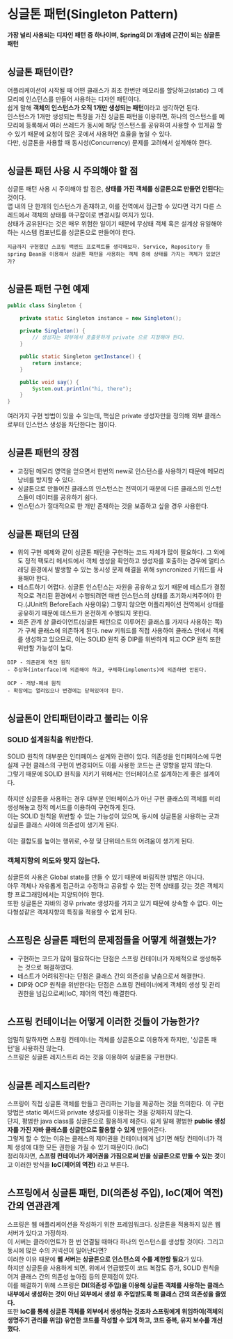 # 싱글톤 패턴(Singleton Pattern)
**가장 널리 사용되는 디자인 패턴 중 하나이며, Spring의 DI 개념에 근간이 되는 싱글톤 패턴**
#

## 싱글톤 패턴이란?
어플리케이션이 시작될 때 어떤 클래스가 최초 한번만 메모리를 할당하고(static) 그 메모리에 인스턴스를 만들어 사용하는 디자인 패턴이다.  
쉽게 말해 **객체의 인스턴스가 오직 1개만 생성되는 패턴**이라고 생각하면 된다.  
인스턴스가 1개만 생성되는 특징을 가진 싱글톤 패턴을 이용하면, 하나의 인스턴스를 메모리에 등록해서 여러 쓰레드가 동시에 해당 인스턴스를 공유하여 사용할 수 있게끔 할 수 있기 때문에 요청이 많은 곳에서 사용하면 효율을 높일 수 있다.  
다만, 싱글톤을 사용할 때 동시성(Concurrency) 문제를 고려해서 설계해야 한다.
#
## 싱글톤 패턴 사용 시 주의해야 할 점
싱글톤 패턴 사용 시 주의해야 할 점은, **상태를 가진 객체를 싱글톤으로 만들면 안된다**는 것이다.  
앱 내의 단 한개의 인스턴스가 존재하고, 이를 전역에서 접근할 수 있다면 각기 다른 스레드에서 객체의 상태를 마구잡이로 변경시킬 여지가 있다.  
상태가 공유된다는 것은 매우 위험한 일이기 때문에 무상태 객체 혹은 설계상 유일해야 하는 시스템 컴포넌트를 싱글톤으로 만들어야 한다.

```
지금까지 구현했던 스프링 백엔드 프로젝트를 생각해보자. Service, Repository 등 spring Bean을 이용해서 싱글톤 패턴을 사용하는 객체 중에 상태를 가지는 객체가 있었던가?
```

#
## 싱글톤 패턴 구현 예제
```java
public class Singleton {

    private static Singleton instance = new Singleton();
    
    private Singleton() {
        // 생성자는 외부에서 호출못하게 private 으로 지정해야 한다.
    }

    public static Singleton getInstance() {
        return instance;
    }

    public void say() {
        System.out.println("hi, there");
    }
}
```
여러가지 구현 방법이 있을 수 있는데, 핵심은 private 생성자만을 정의해 외부 클래스로부터 인스턴스 생성을 차단한다는 점이다.
#
## 싱글톤 패턴의 장점
- 고정된 메모리 영역을 얻으면서 한번의 new로 인스턴스를 사용하기 때문에 메모리 낭비를 방지할 수 있다.
- 싱글톤으로 만들어진 클래스의 인스턴스는 전역이기 때문에 다른 클래스의 인스턴스들이 데이터를 공유하기 쉽다.
- 인스턴스가 절대적으로 한 개만 존재하는 것을 보증하고 싶을 경우 사용한다.
#
## 싱글톤 패턴의 단점
- 위의 구현 예제와 같이 싱글톤 패턴을 구현하는 코드 자체가 많이 필요하다. 그 외에도 정적 팩토리 메서드에서 객체 생성을 확인하고 생성자를 호출하는 경우에 멀티스레딩 환경에서 발생할 수 있는 동시성 문제 해결을 위해 syncronized 키워드를 사용해야 한다.
- 테스트하기 어렵다. 싱글톤 인스턴스는 자원을 공유하고 있기 때문에 테스트가 결정적으로 격리된 환경에서 수행되려면 매번 인스턴스의 상태를 초기화시켜주어야 한다.(JUnit의 BeforeEach 사용이유) 그렇지 않으면 어플리케이션 전역에서 상태를 공유하기 때문에 테스트가 온전하게 수행되지 못한다.
- 의존 관계 상 클라이언트(싱글톤 패턴으로 이루어진 클래스를 가져다 사용하는 쪽)가 구체 클래스에 의존하게 된다. new 키워드를 직접 사용하여 클래스 안에서 객체를 생성하고 있으므로, 이는 SOLID 원칙 중 DIP를 위반하게 되고 OCP 원칙 또한 위반할 가능성이 높다.

```
DIP - 의존관계 역전 원칙
- 추상화(interface)에 의존해야 하고, 구체화(implements)에 의존하면 안된다.

OCP - 개방-폐쇄 원칙
- 확장에는 열려있으나 변경에는 닫혀있어야 한다.
```
#
## 싱글톤이 안티패턴이라고 불리는 이유
### SOLID 설계원칙을 위반한다.
SOLID 원칙의 대부분은 인터페이스 설계와 관련이 있다. 의존성을 인터페이스에 두면 실제 구현 클래스의 구현이 변경되어도 이를 사용한 코드는 큰 영향을 받지 않는다.  
그렇기 때문에 SOLID 원칙을 지키기 위해서는 인터페이스로 설계하는게 좋은 설계이다.  
<br />
하지만 싱글톤을 사용하는 경우 대부분 인터페이스가 아닌 구현 클래스의 객체를 미리 생성해놓고 정적 메서드를 이용하여 구현하게 된다.  
이는 SOLID 원칙을 위반할 수 있는 가능성이 있으며, 동시에 싱글톤을 사용하는 곳과 싱글톤 클래스 사이에 의존성이 생기게 된다.  
<br />
이는 결합도를 높이는 행위로, 수정 및 단위테스트의 어려움이 생기게 된다.

### 객체지향의 의도와 맞지 않는다.
싱글톤의 사용은 Global state를 만들 수 있기 때문에 바림직한 방법은 아니다.  
아무 객체나 자유롭게 접근하고 수정하고 공유할 수 있는 전역 상태를 갖는 것은 객체지향 프로그래밍에서는 지양되어야 한다.  
또한 싱글톤은 자바의 경우 private 생성자를 가지고 있기 때문에 상속할 수 없다. 이는 다형성같은 객체지향의 특징을 적용할 수 없게 된다.
#
## 스프링은 싱글톤 패턴의 문제점들을 어떻게 해결했는가?
- 구현하는 코드가 많이 필요하다는 단점은 스프링 컨테이너가 자체적으로 생성해주는 것으로 해결하였다.
- 테스트가 어려워진다는 단점은 클래스 간의 의존성을 낮춤으로서 해결한다.
- DIP와 OCP 원칙을 위반한다는 단점은 스프링 컨테이너에게 객체의 생성 및 관리 권한을 넘김으로써(IoC, 제어의 역전) 해결한다.
#
## 스프링 컨테이너는 어떻게 이러한 것들이 가능한가?
엄밀히 말하자면 스프링 컨테이너는 객체를 싱글톤으로 이용하게 하지만, '싱글톤 패턴'을 사용하진 않는다.  
스프링은 싱글톤 레지스트리 라는 것을 이용하여 싱글톤을 구현한다.
#
## 싱글톤 레지스트리란?
스프링이 직접 싱글톤 객체를 만들고 관리하는 기능을 제공하는 것을 의미한다. 이 구현 방법은 static 메서드와 private 생성자를 이용하는 것을 강제하지 않는다.  
단지, 평범한 java class를 싱글톤으로 활용하게 해준다. 쉽게 말해 평범한 **public 생성자를 가진 자바 클래스를 싱글턴으로 활용할 수 있게** 만들어준다.  
그렇게 할 수 있는 이유는 클래스의 제어권을 컨테이너에게 넘기면 해당 컨테이너가 객체 생성에 대한 모든 권한을 가질 수 있기 때문이다.(IoC)  
정리하자면, **스프링 컨테이너가 제어권을 가짐으로써 빈을 싱글톤으로 만들 수 있는 것**이고 이러한 방식을 **IoC(제어의 역전)** 라고 부른다.
#
## 스프링에서 싱글톤 패턴, DI(의존성 주입), IoC(제어 역전) 간의 연관관계
스프링은 웹 애플리케이션을 작성하기 위한 프레임워크다. 싱글톤을 적용하지 않은 웹 서버가 있다고 가정하자.  
이 서버는 클라이언트가 한 번 연결될 때마다 하나의 인스턴스를 생성할 것이다. 그리고 동시에 많은 수의 커넥션이 일어난다면?  
이러한 이유 때문에 **웹 서버는 싱글톤으로 인스턴스의 수를 제한할 필요**가 있다.  
하지만 싱글톤을 사용하게 되면, 위에서 언급했듯이 코드 복잡도 증가, SOLID 원칙을 어겨 클래스 간의 의존성 높아짐 등의 문제점이 있다.  
이를 해결하기 위해 스프링은 **DI(의존성 주입)을 이용해 싱글톤 객체를 사용하는 클래스 내부에서 생성하는 것이 아닌 외부에서 생성 후 주입받도록 해 클래스 간의 의존성을 줄였다.**  
또한 **IoC를 통해 싱글톤 객체를 외부에서 생성하는 것조차 스프링에게 위임하여(객체의 생명주기 관리를 위임) 유연한 코드를 작성할 수 있게 하고, 코드 중복, 유지 보수를 개선했다.**